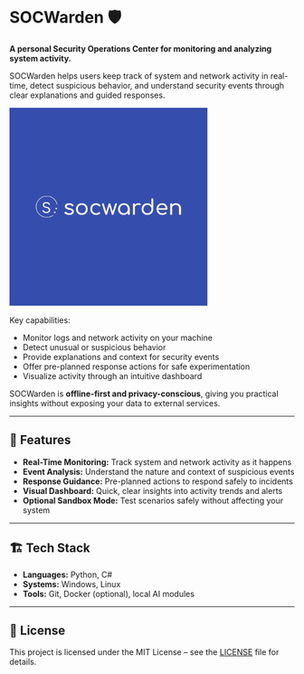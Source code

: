 # SOCWarden 🛡️

**A personal Security Operations Center for monitoring and analyzing system activity.**

SOCWarden helps users keep track of system and network activity in real-time, detect suspicious behavior, and understand security events through clear explanations and guided responses.  

<img src="socwarden-high-resolution-logo.png" alt="SOCWarden Dashboard" width="350"/>


Key capabilities:

- Monitor logs and network activity on your machine  
- Detect unusual or suspicious behavior  
- Provide explanations and context for security events  
- Offer pre-planned response actions for safe experimentation  
- Visualize activity through an intuitive dashboard  

SOCWarden is **offline-first and privacy-conscious**, giving you practical insights without exposing your data to external services.  

---

## 🚀 Features

- **Real-Time Monitoring:** Track system and network activity as it happens  
- **Event Analysis:** Understand the nature and context of suspicious events  
- **Response Guidance:** Pre-planned actions to respond safely to incidents  
- **Visual Dashboard:** Quick, clear insights into activity trends and alerts  
- **Optional Sandbox Mode:** Test scenarios safely without affecting your system  

---

## 🏗️ Tech Stack

- **Languages:** Python, C#  
- **Systems:** Windows, Linux  
- **Tools:** Git, Docker (optional), local AI modules  

---

## 📌 License

This project is licensed under the MIT License – see the [LICENSE](LICENSE) file for details.
